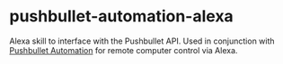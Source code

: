 # pushbullet-automation-alexa
Alexa skill to interface with the Pushbullet API. Used in conjunction with [Pushbullet Automation](https://github.com/timTam97/pushbullet-automation) for remote computer control via Alexa.
